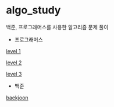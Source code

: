 # algo_study

백준, 프로그래머스를 사용한 알고리즘 문제 풀이 

- 프로그래머스


[level 1][level1]

[level1]: https://github.com/hyeyeon2964/algo_study/tree/master/src/programmers/level1

[level 2][level2]

[level2]: https://github.com/hyeyeon2964/algo_study/tree/master/src/programmers/level2

[level 3][level3]

[level3]: https://github.com/hyeyeon2964/algo_study/tree/master/src/programmers/level3    
   
     
    
- 백준

[baekjoon][baekjoon]

[baekjoon]: https://github.com/hyeyeon2964/algo_study/tree/master/src/baekjoon
